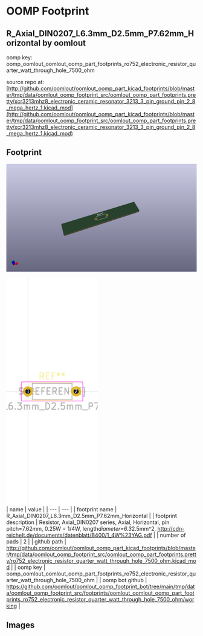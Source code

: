 # OOMP Footprint  
## R_Axial_DIN0207_L6.3mm_D2.5mm_P7.62mm_Horizontal  by oomlout  
  
oomp key: oomp_oomlout_oomlout_oomp_part_footprints_ro752_electronic_resistor_quarter_watt_through_hole_7500_ohm  
  
source repo at: [http://github.com/oomlout/oomlout_oomp_part_kicad_footprints/blob/master/tmp/data/oomlout_oomp_footprint_src/oomlout_oomp_part_footprints.pretty/xcr3213mhz8_electronic_ceramic_resonator_3213_3_pin_ground_pin_2_8_mega_hertz_1.kicad_mod](http://github.com/oomlout/oomlout_oomp_part_kicad_footprints/blob/master/tmp/data/oomlout_oomp_footprint_src/oomlout_oomp_part_footprints.pretty/xcr3213mhz8_electronic_ceramic_resonator_3213_3_pin_ground_pin_2_8_mega_hertz_1.kicad_mod)  
## Footprint  
  
[![working_kicad_pcb_3d.png](working_kicad_pcb_3d_600.png)](working_kicad_pcb_3d.png)  
  
[![working.png](working_600.png)](working.png)  
| name | value | 
| --- | --- | 
| footprint name | R_Axial_DIN0207_L6.3mm_D2.5mm_P7.62mm_Horizontal | 
| footprint description | Resistor, Axial_DIN0207 series, Axial, Horizontal, pin pitch=7.62mm, 0.25W = 1/4W, length*diameter=6.3*2.5mm^2, http://cdn-reichelt.de/documents/datenblatt/B400/1_4W%23YAG.pdf | 
| number of pads | 2 | 
| github path | http://github.com/oomlout/oomlout_oomp_part_kicad_footprints/blob/master/tmp/data/oomlout_oomp_footprint_src/oomlout_oomp_part_footprints.pretty/ro752_electronic_resistor_quarter_watt_through_hole_7500_ohm.kicad_mod | 
| oomp key | oomp_oomlout_oomlout_oomp_part_footprints_ro752_electronic_resistor_quarter_watt_through_hole_7500_ohm | 
| oomp bot github | https://github.com/oomlout/oomlout_oomp_footprint_bot/tree/main/tmp/data/oomlout_oomp_footprint_src/footprints/oomlout_oomlout_oomp_part_footprints_ro752_electronic_resistor_quarter_watt_through_hole_7500_ohm/working | 
## Images  
